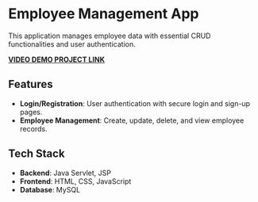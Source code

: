 # Employee Management App

This application manages employee data with essential CRUD functionalities and user authentication.

**[VIDEO DEMO PROJECT LINK](https://drive.google.com/file/d/12dFINEqfa5oZ3XNh4MuE6QC7gjgVe3q1/view?usp=sharing)**

## Features

- **Login/Registration**: User authentication with secure login and sign-up pages.
- **Employee Management**: Create, update, delete, and view employee records.

## Tech Stack

- **Backend**: Java Servlet, JSP
- **Frontend**: HTML, CSS, JavaScript
- **Database**: MySQL

